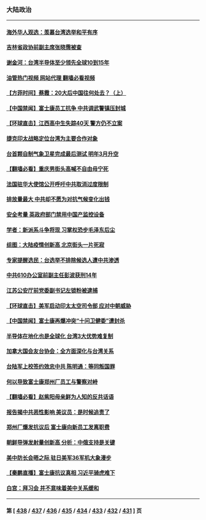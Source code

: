 ### 大陆政治
---
#### [海外华人观选：羡慕台湾选举和平有序](../../pages/ncid277/n13872901.md?11252045) 
#### [吉林省政协前副主席张晓霈被查](../../pages/ncid277/n13872859.md?11252045) 
#### [谢金河：台湾半导体至少领先全球10到15年](../../pages/ncid277/n13872837.md?11252045) 
#### [油管热门视频 网站代理 翻墙必看视频](http://138.2.39.72:81/youtube.html?epic-marker?11252045)
#### [【方菲时间】蔡霞：20大后中国往何处去？（上）](../../pages/ncid277/n13872567.md?11252045) 
#### [【中国禁闻】富士康员工抗争 中共调武警镇压封城](../../pages/ncid277/n13872555.md?11252045) 
#### [【环球直击】江西高中生失踪40天 警方仍不立案](../../pages/ncid277/n13872388.md?11252045) 
#### [捷克印太战略定位台湾为主要合作对象](../../pages/ncid277/n13872748.md?11252045) 
#### [台首颗自制气象卫星完成最后测试 明年3月升空](../../pages/ncid277/n13872698.md?11252045) 
#### [【翻墙必看】重庆男街头高喊不自由毋宁死](../../pages/ncid277/n13872680.md?11252045) 
#### [法国驻华大使馆公开呼吁中共取消过度限制](../../pages/ncid277/n13872435.md?11252045) 
#### [排放量最大 中共却不愿为对抗气候变化出钱](../../pages/ncid277/n13872337.md?11252045) 
#### [安全考量 英政府部门禁用中国产监控设备](../../pages/ncid277/n13872427.md?11252045) 
#### [学者：新派系斗争将现 习掌权恐步毛泽东后尘](../../pages/ncid277/n13872045.md?11252045) 
#### [组图：大陆疫情创新高 北京街头一片死寂](../../pages/ncid277/n13872322.md?11252045) 
#### [专家提醒选民：台选举不排除候选人遭中共渗透](../../pages/ncid277/n13872196.md?11252045) 
#### [中共610办公室前副主任彭波获刑14年](../../pages/ncid277/n13872236.md?11252045) 
#### [江苏公安厅前党委副书记左锁粉被逮捕](../../pages/ncid277/n13872209.md?11252045) 
#### [【环球直击】美军启动印太太空司令部 应对中朝威胁](../../pages/ncid277/n13871621.md?11252045) 
#### [【中国禁闻】富士康再爆冲突“十问卫健委”遭封杀](../../pages/ncid277/n13871808.md?11252045) 
#### [半导体在地化也是全球化 台湾3大优势难复制](../../pages/ncid277/n13872174.md?11252045) 
#### [加拿大国会友台协会：全方面深化与台湾关系](../../pages/ncid277/n13872180.md?11252045) 
#### [台陆军上校签约效忠中共 陈明通：等同叛国罪](../../pages/ncid277/n13872027.md?11252045) 
#### [何以导致富士康郑州厂员工与警察对峙](../../pages/ncid277/n13871988.md?11252045) 
#### [【翻墙必看】赵紫阳母亲鲜为人知的反共话语](../../pages/ncid277/n13871963.md?11252045) 
#### [报告揭中共恶性影响 美议员：是时候追责了](../../pages/ncid277/n13871950.md?11252045) 
#### [郑州厂爆发抗议后 富士康向新员工发离职费](../../pages/ncid277/n13871944.md?11252045) 
#### [朝鲜导弹发射量创新高 分析：中俄支持是关键](../../pages/ncid277/n13871809.md?11252045) 
#### [美中防长会晤之际 驻日美军36军机大象漫步](../../pages/ncid277/n13871878.md?11252045) 
#### [【秦鹏直播】富士康抗议真相 习近平骑虎难下](../../pages/ncid277/n13871811.md?11252045) 
#### [白宫：拜习会 并不意味着美中关系缓和](../../pages/ncid277/n13871836.md?11252045) 

---
#### 第 [ [438](./438.md?11252045) / [437](./437.md?11252045) / [436](./436.md?11252045) / [435](./435.md?11252045) / [434](./434.md?11252045) / [433](./433.md?11252045) / [432](./432.md?11252045) / [431](./431.md?11252045) ] 页
